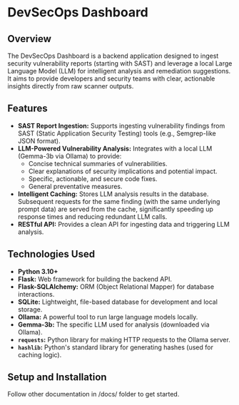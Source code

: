 # DevSecOps Dashboard

## Overview

The DevSecOps Dashboard is a backend application designed to ingest security vulnerability reports (starting with SAST) and leverage a local Large Language Model (LLM) for intelligent analysis and remediation suggestions. It aims to provide developers and security teams with clear, actionable insights directly from raw scanner outputs.

## Features

* **SAST Report Ingestion:** Supports ingesting vulnerability findings from SAST (Static Application Security Testing) tools (e.g., Semgrep-like JSON format).
* **LLM-Powered Vulnerability Analysis:** Integrates with a local LLM (Gemma-3b via Ollama) to provide:
    * Concise technical summaries of vulnerabilities.
    * Clear explanations of security implications and potential impact.
    * Specific, actionable, and secure code fixes.
    * General preventative measures.
* **Intelligent Caching:** Stores LLM analysis results in the database. Subsequent requests for the same finding (with the same underlying prompt data) are served from the cache, significantly speeding up response times and reducing redundant LLM calls.
* **RESTful API:** Provides a clean API for ingesting data and triggering LLM analysis.

## Technologies Used

* **Python 3.10+**
* **Flask:** Web framework for building the backend API.
* **Flask-SQLAlchemy:** ORM (Object Relational Mapper) for database interactions.
* **SQLite:** Lightweight, file-based database for development and local storage.
* **Ollama:** A powerful tool to run large language models locally.
* **Gemma-3b:** The specific LLM used for analysis (downloaded via Ollama).
* **`requests`:** Python library for making HTTP requests to the Ollama server.
* **`hashlib`:** Python's standard library for generating hashes (used for caching logic).

## Setup and Installation

Follow other documentation in /docs/ folder to get started.
